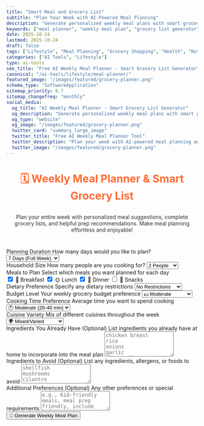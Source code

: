```yaml
---
title: "Smart Meal and Grocery List"
subtitle: "Plan Your Week with AI-Powered Meal Planning"
description: "Generate personalized weekly meal plans with smart grocery lists and recommended next steps. Organize your meals efficiently and shop with confidence using AI-powered meal planning."
keywords: ["meal planner", "weekly meal plan", "grocery list generator", "meal prep", "AI meal planning", "shopping list", "meal planning tool", "weekly menu planner", "smart grocery list", "meal organization"]
date: 2025-10-24
lastmod: 2025-10-24
draft: false
tags: ["Lifestyle", "Meal Planning", "Grocery Shopping", "Health", "Nutrition", "AI", "Tools"]
categories: ["AI Tools", "Lifestyle"]
type: ai-tools
seo_title: "Free AI Weekly Meal Planner - Smart Grocery List Generator"
canonical: "/ai-tools/lifestyle/meal-planner/"
featured_image: "/images/featured/grocery-planner.png"
schema_type: "SoftwareApplication"
sitemap_priority: 0.7
sitemap_changefreq: "monthly"
social_media:
  og_title: "AI Weekly Meal Planner - Smart Grocery List Generator"
  og_description: "Generate personalized weekly meal plans with smart grocery lists. Organize your meals and shop efficiently with AI-powered planning."
  og_type: "website"
  og_image: "/images/featured/grocery-planner.png"
  twitter_card: "summary_large_image"
  twitter_title: "Free AI Weekly Meal Planner Tool"
  twitter_description: "Plan your week with AI-powered meal planning and smart grocery lists."
  twitter_image: "/images/featured/grocery-planner.png"
---
```


<link rel="stylesheet" href="/shared/styles/result-display.css">
<link rel="stylesheet" href="meal-planner.css">

<h1 style="text-align: center; margin-bottom: 30px; color: #ff6b35;">🗓️ Weekly Meal Planner & Smart Grocery List</h1>
<p style="text-align: center; margin-bottom: 40px; opacity: 0.9;">
Plan your entire week with personalized meal suggestions, complete grocery lists, and helpful prep recommendations. Make meal planning effortless and enjoyable!
</p>

<form id="mealPlannerForm">
  <div class="form-row">
    <div class="form-group">
      <label for="numberOfDays" class="tooltip">
        Planning Duration
        <span class="tooltiptext">How many days would you like to plan?</span>
      </label>
      <select id="numberOfDays">
        <option value="3">3 Days</option>
        <option value="5">5 Days (Weekdays)</option>
        <option value="7" selected>7 Days (Full Week)</option>
      </select>
    </div>
    <div class="form-group">
      <label for="householdSize" class="tooltip">
        Household Size
        <span class="tooltiptext">How many people are you cooking for?</span>
      </label>
      <select id="householdSize">
        <option value="1">1 Person</option>
        <option value="2" selected>2 People</option>
        <option value="3">3 People</option>
        <option value="4">4 People</option>
        <option value="5">5 People</option>
        <option value="6+">6+ People</option>
      </select>
    </div>
  </div>
  <div class="form-group">
    <label for="mealsPerDay" class="tooltip">
      Meals to Plan
      <span class="tooltiptext">Select which meals you want planned for each day</span>
    </label>
    <div class="checkbox-group">
      <div class="checkbox-row">
        <label class="checkbox-inline"><input type="checkbox" id="includeBreakfast" checked> 🌅 Breakfast</label>
        <label class="checkbox-inline"><input type="checkbox" id="includeLunch" checked> 🌞 Lunch</label>
        <label class="checkbox-inline"><input type="checkbox" id="includeDinner" checked> 🌙 Dinner</label>
        <label class="checkbox-inline"><input type="checkbox" id="includeSnacks"> 🍿 Snacks</label>
      </div>
    </div>
  </div>
  <div class="form-row">
    <div class="form-group">
      <label for="dietaryPreference" class="tooltip">
        Dietary Preference
        <span class="tooltiptext">Specify any dietary restrictions</span>
      </label>
      <select id="dietaryPreference">
        <option value="none">No Restrictions</option>
        <option value="vegetarian">🥕 Vegetarian</option>
        <option value="vegan">🌱 Vegan</option>
        <option value="pescatarian">🐟 Pescatarian</option>
        <option value="gluten-free">🌾 Gluten-Free</option>
        <option value="dairy-free">🥛 Dairy-Free</option>
        <option value="keto">🥑 Keto/Low-Carb</option>
        <option value="paleo">🍖 Paleo</option>
        <option value="mediterranean">🌊 Mediterranean</option>
      </select>
    </div>
    <div class="form-group">
      <label for="budgetLevel" class="tooltip">
        Budget Level
        <span class="tooltiptext">Your weekly grocery budget preference</span>
      </label>
      <select id="budgetLevel">
        <option value="budget">💰 Budget-Friendly</option>
        <option value="moderate" selected>💵 Moderate</option>
        <option value="premium">💎 Premium</option>
      </select>
    </div>
  </div>
  <div class="form-row">
    <div class="form-group">
      <label for="cookingTime" class="tooltip">
        Cooking Time Preference
        <span class="tooltiptext">Average time you want to spend cooking</span>
      </label>
      <select id="cookingTime">
        <option value="quick">⚡ Quick (Under 20 min)</option>
        <option value="moderate" selected>🕐 Moderate (20-40 min)</option>
        <option value="leisurely">⏰ Leisurely (40+ min)</option>
        <option value="mixed">🔀 Mixed (Variety)</option>
      </select>
    </div>
    <div class="form-group">
      <label for="cuisineVariety" class="tooltip">
        Cuisine Variety
        <span class="tooltiptext">Mix of different cuisines throughout the week</span>
      </label>
      <select id="cuisineVariety">
        <option value="familiar">🏠 Familiar/American</option>
        <option value="mixed" selected>🌍 Mixed/Varied</option>
        <option value="international">✈️ International Focus</option>
      </select>
    </div>
  </div>
  <div class="form-group">
    <label for="existingIngredients" class="tooltip">
      Ingredients You Already Have (Optional)
      <span class="tooltiptext">List ingredients you already have at home to incorporate into the meal plan</span>
    </label>
    <textarea id="existingIngredients" rows="4" placeholder="chicken breast&#10;rice&#10;onions&#10;garlic&#10;olive oil"></textarea>
  </div>
  <div class="form-group">
    <label for="avoidIngredients" class="tooltip">
      Ingredients to Avoid (Optional)
      <span class="tooltiptext">List any ingredients, allergens, or foods to avoid</span>
    </label>
    <textarea id="avoidIngredients" rows="3" placeholder="shellfish&#10;mushrooms&#10;cilantro"></textarea>
  </div>
  <div class="form-group">
    <label for="additionalPreferences" class="tooltip">
      Additional Preferences (Optional)
      <span class="tooltiptext">Any other preferences or special requirements</span>
    </label>
    <textarea id="additionalPreferences" rows="3" placeholder="e.g., Kid-friendly meals, meal prep friendly, include leftovers, etc."></textarea>
  </div>
  <button type="button" class="btn-primary" onclick="generateMealPlan()">📅 Generate Weekly Meal Plan</button>
</form>
<div class="loading" id="loadingDiv" style="display: none;">
  <div class="loading-spinner"></div>
  <p>Creating your personalized weekly meal plan...</p>
</div>
<div id="errorDiv" style="display: none;"></div>
<div id="resultDiv" style="display: none;">
  <h3 style="color: #ff6b35; margin-bottom: 20px;">📝 Your Weekly Meal Plan</h3>
  <div id="resultContent"></div>
  <div class="result-actions">
    <button class="btn-copy" onclick="copyResult(event)">
      📋 Copy to Clipboard
    </button>
    <button class="btn-download" onclick="downloadResult('markdown')">
      📄 Download Markdown
    </button>
    <button class="btn-download" onclick="downloadResult('html')">
      🌐 Download HTML
    </button>
  </div>
</div>
<script src="meal-planner.js"></script>

